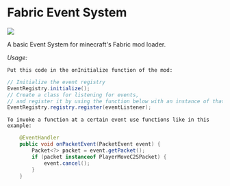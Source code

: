 # Fabric Event System
[![](https://jitpack.io/v/BananaPekan/fabric-event-system.svg)](https://jitpack.io/#BananaPekan/fabric-event-system)

A basic Event System for minecraft's Fabric mod loader.

*Usage:*

``Put this code in the onInitialize function of the mod:``
```java
// Initialize the event registry
EventRegistry.initialize();
// Create a class for listening for events,
// and register it by using the function below with an instance of that class.
EventRegistry.registry.register(eventListener);
```

``To invoke a function at a certain event use functions like in this example:``
```java
	@EventHandler
	public void onPacketEvent(PacketEvent event) {
		Packet<?> packet = event.getPacket();
		if (packet instanceof PlayerMoveC2SPacket) {
			event.cancel();
		}
	}
```


